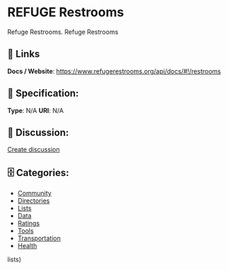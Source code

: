 # REFUGE Restrooms


Refuge Restrooms. Refuge Restrooms

##  🔗 Links
**Docs / Website**: https://www.refugerestrooms.org/api/docs/#!/restrooms

## 🧬 Specification:
**Type**: N/A
**URI**: N/A

## 💬 Discussion:
[Create discussion](https://github.com/apis-list/apis-list/discussions/new)

## 🗄️ Categories:
- [Community](https://github.com/apis-list/apis-list#community)
- [Directories](https://github.com/apis-list/apis-list#directories)
- [Lists](https://github.com/apis-list/apis-list#lists)
- [Data](https://github.com/apis-list/apis-list#data)
- [Ratings](https://github.com/apis-list/apis-list#ratings)
- [Tools](https://github.com/apis-list/apis-list#tools)
- [Transportation](https://github.com/apis-list/apis-list#transportation)
- [Health](https://github.com/apis-list/apis-list#health)



lists)








